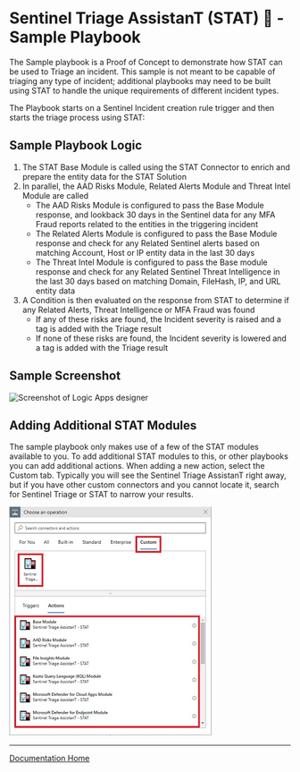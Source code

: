 # Sentinel Triage AssistanT (STAT) :hospital: - Sample Playbook

The Sample playbook is a Proof of Concept to demonstrate how STAT can be used to Triage an incident. This sample is not meant to be capable of triaging any type of incident; additional playbooks may need to be built using STAT to handle the unique requirements of different incident types.

The Playbook starts on a Sentinel Incident creation rule trigger and then starts the triage process using STAT:

## Sample Playbook Logic

1. The STAT Base Module is called using the STAT Connector to enrich and prepare the entity data for the STAT Solution
2. In parallel, the AAD Risks Module, Related Alerts Module and Threat Intel Module are called
    * The AAD Risks Module is configured to pass the Base Module response, and lookback 30 days in the Sentinel data for any MFA Fraud reports related to the entities in the triggering incident
    * The Related Alerts Module is configured to pass the Base Module response and check for any Related Sentinel alerts based on matching Account, Host or IP entity data in the last 30 days
    * The Threat Intel Module is configured to pass the Base module response and check for any Related Sentinel Threat Intelligence in the last 30 days based on matching 
    Domain, FileHash, IP, and URL entity data
3. A Condition is then evaluated on the response from STAT to determine if any Related Alerts, Threat Intelligence or MFA Fraud was found
    * If any of these risks are found, the Incident severity is raised and a tag is added with the Triage result
    * If none of these risks are found, the Incident severity is lowered and a tag is added with the Triage result

## Sample Screenshot

![Screenshot of Logic Apps designer](images/sampletriage.png)

## Adding Additional STAT Modules

The sample playbook only makes use of a few of the STAT modules available to you.  To add additional STAT modules to this, or other playbooks you can add additional actions.  When adding a new action, select the Custom tab.  Typically you will see the Sentinel Triage AssistanT right away, but if you have other custom connectors and you cannot locate it, search for Sentinel Triage or STAT to narrow your results.

![STAT Connector View](images/statconnector.jpg)


---
[Documentation Home](readme.md)